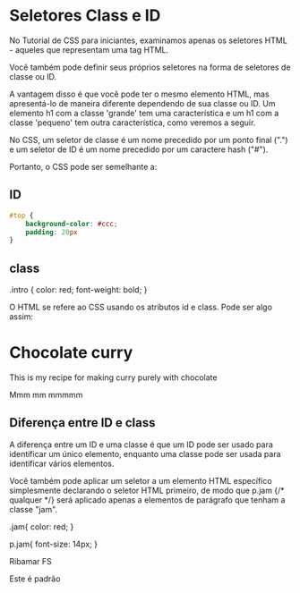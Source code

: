 # Seletores Class e ID

No Tutorial de CSS para iniciantes, examinamos apenas os seletores HTML - aqueles que representam uma tag HTML.

Você também pode definir seus próprios seletores na forma de seletores de classe ou ID.

A vantagem disso é que você pode ter o mesmo elemento HTML, mas apresentá-lo de maneira diferente dependendo de sua classe ou ID. Um elemento h1 com a classe 'grande' tem uma característica e um h1 com a classe 'pequeno' tem outra característica, como veremos a seguir.

No CSS, um seletor de classe é um nome precedido por um ponto final (".") e um seletor de ID é um nome precedido por um caractere hash ("#").

Portanto, o CSS pode ser semelhante a:

## ID
```css
#top {
    background-color: #ccc;
    padding: 20px
}
```
## class

.intro {
    color: red;
    font-weight: bold;
}

O HTML se refere ao CSS usando os atributos id e class. Pode ser algo assim:

<div id="top">

<h1>Chocolate curry</h1>

<p class="intro">This is my recipe for making curry purely with chocolate</p>

<p class="intro">Mmm mm mmmmm</p>

</div>

## Diferença entre ID e class

A diferença entre um ID e uma classe é que um ID pode ser usado para identificar um único elemento, enquanto uma classe pode ser usada para identificar vários elementos.

Você também pode aplicar um seletor a um elemento HTML específico simplesmente declarando o seletor HTML primeiro, de modo que p.jam {/* qualquer */} será aplicado apenas a elementos de parágrafo que tenham a classe "jam".

.jam{
  color: red;
}

p.jam{
  font-size: 14px;
}

<p class="jam">Ribamar FS</p>

<p>Este é padrão</p>


